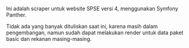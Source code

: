 Ini adalah scraper untuk website SPSE versi 4, menggunakan Symfony Panther.

Tidak ada yang banyak dituliskan saat ini, karena masih dalam pengembangan, namun sudah dapat melakukan render untuk data paket basic dan rekanan masing-masing.

